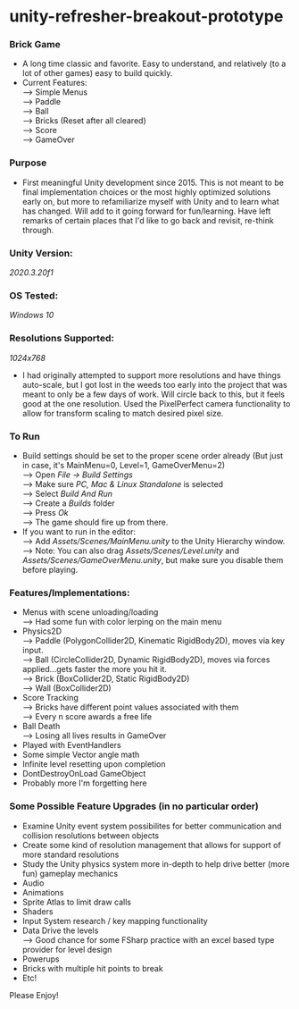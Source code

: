 # unity-refresher-breakout-prototype

### Brick Game
- A long time classic and favorite. Easy to understand, and relatively (to a lot of other games) easy to build quickly.
- Current Features:  
--> Simple Menus  
--> Paddle  
--> Ball  
--> Bricks (Reset after all cleared)  
--> Score  
--> GameOver  

### Purpose
- First meaningful Unity development since 2015. This is not meant to be final implementation choices or the most highly optimized solutions early on, but more to refamiliarize myself with Unity and to learn what has changed. Will add to it going forward for fun/learning. Have left remarks of certain places that I'd like to go back and revisit, re-think through.

### Unity Version:  
*2020.3.20f1*

### OS Tested:  
*Windows 10*

### Resolutions Supported:  
*1024x768*
- I had originally attempted to support more resolutions and have things auto-scale, but I got lost in the weeds too early into the project that was meant to only be a few days of work. Will circle back to this, but it feels good at the one resolution. Used the PixelPerfect camera functionality to allow for transform scaling to match desired pixel size.

### To Run
- Build settings should be set to the proper scene order already (But just in case, it's MainMenu=0, Level=1, GameOverMenu=2)  
--> Open *File -> Build Settings*  
--> Make sure *PC, Mac & Linux Standalone* is selected  
--> Select *Build And Run*  
--> Create a *Builds* folder  
--> Press *Ok*  
--> The game should fire up from there.  
- If you want to run in the editor:  
--> Add *Assets/Scenes/MainMenu.unity* to the Unity Hierarchy window.  
--> Note: You can also drag *Assets/Scenes/Level.unity* and *Assets/Scenes/GameOverMenu.unity*, but make sure you disable them before playing.  

### Features/Implementations:  
- Menus with scene unloading/loading  
--> Had some fun with color lerping on the main menu
- Physics2D  
--> Paddle (PolygonCollider2D, Kinematic RigidBody2D), moves via key input.  
--> Ball (CircleCollider2D, Dynamic RigidBody2D), moves via forces applied...gets faster the more you hit it.  
--> Brick (BoxCollider2D, Static RigidBody2D)  
--> Wall (BoxCollider2D)  
- Score Tracking  
--> Bricks have different point values associated with them  
--> Every n score awards a free life
- Ball Death  
--> Losing all lives results in GameOver
- Played with EventHandlers
- Some simple Vector angle math
- Infinite level resetting upon completion
- DontDestroyOnLoad GameObject
- Probably more I'm forgetting here

### Some Possible Feature Upgrades (in no particular order)
- Examine Unity event system possibilites for better communication and collision resolutions between objects
- Create some kind of resolution management that allows for support of more standard resolutions
- Study the Unity physics system more in-depth to help drive better (more fun) gameplay mechanics
- Audio
- Animations
- Sprite Atlas to limit draw calls
- Shaders
- Input System research / key mapping functionality
- Data Drive the levels  
--> Good chance for some FSharp practice with an excel based type provider for level design
- Powerups
- Bricks with multiple hit points to break
- Etc!

Please Enjoy!
